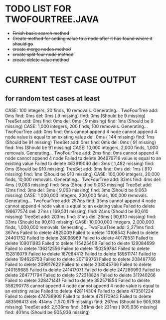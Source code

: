 # TODO LIST FOR TWOFOURTREE.JAVA
- ~~Finish basic search method~~
- ~~Create method for adding value to a node after it has found where it should go~~
- ~~create merge nodes method~~
- ~~create split four node method~~
- ~~create delete value method~~


# CURRENT TEST CASE OUTPUT
## for random test cases at least
CASE:      100 integers,       20 finds,       10 removals.  Generating...
  TwoFourTree add:       0ms  find:       0ms  del:       0ms  (        9 missing) find:      0ms  (Should be         9 missing)
  TreeSet     add:       0ms  find:       0ms  del:       0ms  (        9 missing) find:      1ms  (Should be         9 missing)
CASE:    1,000 integers,      200 finds,      100 removals.  Generating...
  TwoFourTree add:       0ms  find:       0ms  cannot append 4 node
cannot append 4 node
value is equal to an existing value
del:       0ms  (      144 missing) find:      1ms  (Should be        91 missing)
  TreeSet     add:       0ms  find:       0ms  del:       0ms  (       91 missing) find:      1ms  (Should be        91 missing)
CASE:   10,000 integers,    2,000 finds,    1,000 removals.  Generating...
  TwoFourTree add:       2ms  find:       0ms  cannot append 4 node
cannot append 4 node
Failed to delete 364979716
value is equal to an existing value
Failed to delete 463619040
del:       3ms  (    1,482 missing) find:      0ms  (Should be       910 missing)
  TreeSet     add:       3ms  find:       0ms  del:       1ms  (      910 missing) find:      1ms  (Should be       910 missing)
CASE:  100,000 integers,   20,000 finds,   10,000 removals.  Generating...
  TwoFourTree add:      32ms  find:       4ms  del:       4ms  (    9,063 missing) find:      5ms  (Should be     9,063 missing)
  TreeSet     add:      12ms  find:       3ms  del:       3ms  (    9,063 missing) find:      3ms  (Should be     9,063 missing)
CASE: 1,000,000 integers,  200,000 finds,  100,000 removals.  Generating...
  TwoFourTree add:     257ms  find:      35ms  cannot append 4 node
cannot append 4 node
value is equal to an existing value
Failed to delete 196677574
del:      27ms  (  169,531 missing) find:     24ms  (Should be    90,610 missing)
  TreeSet     add:     203ms  find:      31ms  del:      26ms  (   90,610 missing) find:     33ms  (Should be    90,610 missing)
CASE: 10,000,000 integers, 2,000,000 finds, 1,000,000 removals.  Generating...
  TwoFourTree add:   2,271ms  find:     367ms  Failed to delete 4825009
Failed to delete 10108542
Failed to delete 24401752
Failed to delete 28096969
Failed to delete 40178531
Failed to delete 109011983
Failed to delete 115425408
Failed to delete 129084699
Failed to delete 136212556
Failed to delete 150259784
Failed to delete 152816079
Failed to delete 187984413
Failed to delete 189511741
Failed to delete 194629753
Failed to delete 207199761
Failed to delete 208487766
Failed to delete 209917622
Failed to delete 238045766
Failed to delete 240159685
Failed to delete 241417071
Failed to delete 247286993
Failed to delete 264771794
Failed to delete 272318824
Failed to delete 311940266
Failed to delete 328471441
Failed to delete 352571854
Failed to delete 358290778
cannot append 4 node
cannot append 4 node
value is equal to an existing value
Failed to delete 428114304
Failed to delete 473501224
Failed to delete 474788909
Failed to delete 475170943
Failed to delete 483596413
del:     414ms  (1,570,975 missing) find:    267ms  (Should be   905,936 missing)
  TreeSet     add:   2,536ms  find:     381ms  del:     231ms  (  905,936 missing) find:    401ms  (Should be   905,936 missing)
